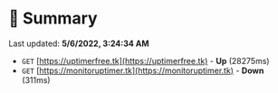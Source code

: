 # 📖 Summary
Last updated: **5/6/2022, 3:24:34 AM**

- `GET` [https://uptimerfree.tk](https://uptimerfree.tk) - **Up** (28275ms)
- `GET` [https://monitoruptimer.tk](https://monitoruptimer.tk) - **Down** (311ms)
